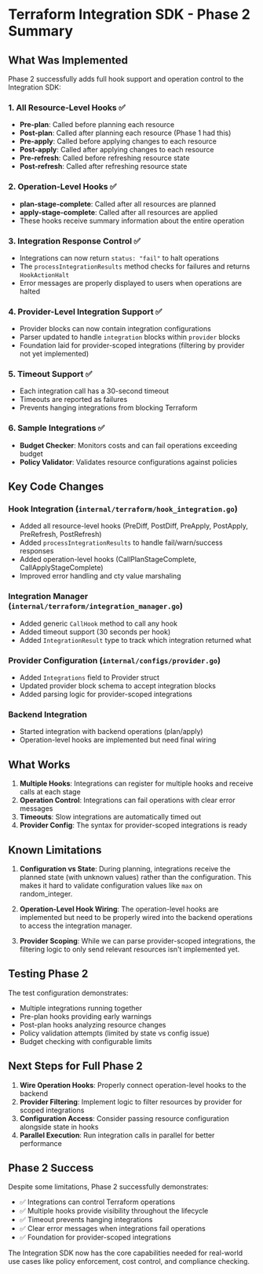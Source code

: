 # Terraform Integration SDK - Phase 2 Summary

## What Was Implemented

Phase 2 successfully adds full hook support and operation control to the Integration SDK:

### 1. All Resource-Level Hooks ✅
- **Pre-plan**: Called before planning each resource
- **Post-plan**: Called after planning each resource (Phase 1 had this)
- **Pre-apply**: Called before applying changes to each resource
- **Post-apply**: Called after applying changes to each resource
- **Pre-refresh**: Called before refreshing resource state
- **Post-refresh**: Called after refreshing resource state

### 2. Operation-Level Hooks ✅
- **plan-stage-complete**: Called after all resources are planned
- **apply-stage-complete**: Called after all resources are applied
- These hooks receive summary information about the entire operation

### 3. Integration Response Control ✅
- Integrations can now return `status: "fail"` to halt operations
- The `processIntegrationResults` method checks for failures and returns `HookActionHalt`
- Error messages are properly displayed to users when operations are halted

### 4. Provider-Level Integration Support ✅
- Provider blocks can now contain integration configurations
- Parser updated to handle `integration` blocks within `provider` blocks
- Foundation laid for provider-scoped integrations (filtering by provider not yet implemented)

### 5. Timeout Support ✅
- Each integration call has a 30-second timeout
- Timeouts are reported as failures
- Prevents hanging integrations from blocking Terraform

### 6. Sample Integrations ✅
- **Budget Checker**: Monitors costs and can fail operations exceeding budget
- **Policy Validator**: Validates resource configurations against policies

## Key Code Changes

### Hook Integration (`internal/terraform/hook_integration.go`)
- Added all resource-level hooks (PreDiff, PostDiff, PreApply, PostApply, PreRefresh, PostRefresh)
- Added `processIntegrationResults` to handle fail/warn/success responses
- Added operation-level hooks (CallPlanStageComplete, CallApplyStageComplete)
- Improved error handling and cty value marshaling

### Integration Manager (`internal/terraform/integration_manager.go`)
- Added generic `CallHook` method to call any hook
- Added timeout support (30 seconds per hook)
- Added `IntegrationResult` type to track which integration returned what

### Provider Configuration (`internal/configs/provider.go`)
- Added `Integrations` field to Provider struct
- Updated provider block schema to accept integration blocks
- Added parsing logic for provider-scoped integrations

### Backend Integration
- Started integration with backend operations (plan/apply)
- Operation-level hooks are implemented but need final wiring

## What Works

1. **Multiple Hooks**: Integrations can register for multiple hooks and receive calls at each stage
2. **Operation Control**: Integrations can fail operations with clear error messages
3. **Timeouts**: Slow integrations are automatically timed out
4. **Provider Config**: The syntax for provider-scoped integrations is ready

## Known Limitations

1. **Configuration vs State**: During planning, integrations receive the planned state (with unknown values) rather than the configuration. This makes it hard to validate configuration values like `max` on random_integer.

2. **Operation-Level Hook Wiring**: The operation-level hooks are implemented but need to be properly wired into the backend operations to access the integration manager.

3. **Provider Scoping**: While we can parse provider-scoped integrations, the filtering logic to only send relevant resources isn't implemented yet.

## Testing Phase 2

The test configuration demonstrates:
- Multiple integrations running together
- Pre-plan hooks providing early warnings
- Post-plan hooks analyzing resource changes
- Policy validation attempts (limited by state vs config issue)
- Budget checking with configurable limits

## Next Steps for Full Phase 2

1. **Wire Operation Hooks**: Properly connect operation-level hooks to the backend
2. **Provider Filtering**: Implement logic to filter resources by provider for scoped integrations
3. **Configuration Access**: Consider passing resource configuration alongside state in hooks
4. **Parallel Execution**: Run integration calls in parallel for better performance

## Phase 2 Success

Despite some limitations, Phase 2 successfully demonstrates:
- ✅ Integrations can control Terraform operations
- ✅ Multiple hooks provide visibility throughout the lifecycle
- ✅ Timeout prevents hanging integrations
- ✅ Clear error messages when integrations fail operations
- ✅ Foundation for provider-scoped integrations

The Integration SDK now has the core capabilities needed for real-world use cases like policy enforcement, cost control, and compliance checking.